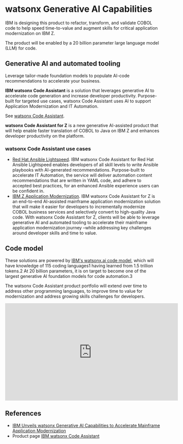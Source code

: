 # watsonx Generative AI Capabilities

IBM is designing this product to refactor, transform, and validate COBOL code to help speed time-to-value and augment skills for critical application modernization on IBM Z.

The product will be enabled by a 20 billion parameter large language model (LLM) for code.

## Generative AI and automated tooling

Leverage tailor-made foundation models to populate AI-code recommendations to accelerate your business.

**IBM watsonx Code Assistant** is a solution that leverages generative AI to accelerate code generation and increase developer productivity. Purpose-built for targeted use cases, watsonx Code Assistant uses AI to support Application Modernization and IT Automation.

See [watsonx Code Assistant](https://www.ibm.com/products/watsonx-code-assistant).

**watsonx Code Assistant for Z** is a new generative AI-assisted product that will help enable faster translation of COBOL to Java on IBM Z and enhances developer productivity on the platform. 

### watsonx Code Assistant use cases

- [Red Hat Ansible Lightspeed](https://www.redhat.com/en/engage/ansible-lightspeed). IBM watsonx Code Assistant for Red Hat Ansible Lightspeed enables developers of all skill levels to write Ansible playbooks with AI-generated recommendations. Purpose-built to accelerate IT Automation, the service will deliver automation content recommendations that are written in YAML code, and adhere to accepted best practices, for an enhanced Ansible experience users can be confident in.
- [IBM Z Application Modernization](https://community.ibm.com/community/user/ibmz-and-linuxone/blogs/kyle-charlet/2023/08/22/harnessing-generative-ai-for-modernization). IBM watsonx Code Assistant for Z is an end-to-end AI-assisted mainframe application modernization solution that will make it easier for developers to incrementally modernize COBOL business services and selectively convert to high-quality Java code. With watsonx Code Assistant for Z, clients will be able to leverage generative AI and automated tooling to accelerate their mainframe application modernization journey –while addressing key challenges around developer skills and time to value.

## Code model

These solutions are powered by [IBM's watsonx.ai code model](https://www.ibm.com/products/watsonx-ai?_gl=1*o2ibgs*_ga*MjcxNzQwMjkzLjE2OTUzOTg4MjM.*_ga_FYECCCS21D*MTY5NTY1MjU0Mi40LjEuMTY5NTY1NDAwNS4wLjAuMA..), which will have knowledge of 115 coding languages1 having learned from 1.5 trillion tokens.2 At 20 billion parameters, it is on target to become one of the largest generative AI foundation models for code automation.3 

The watsonx Code Assistant product portfolio will extend over time to address other programming languages, to improve time to value for modernization and address growing skills challenges for developers.

<center>
 <iframe width="560" 
         height="315" 
         src="https://youtu.be/FJr0iKXKr3M" 
         title="YouTube video player" 
         frameborder="0" 
         allow="accelerometer; autoplay; clipboard-write; encrypted-media; gyroscope; picture-in-picture" 
         allowfullscreen>
 </iframe>
</center>

## References

- [IBM Unveils watsonx Generative AI Capabilities to Accelerate Mainframe Application Modernization](https://newsroom.ibm.com/2023-08-22-IBM-Unveils-watsonx-Generative-AI-Capabilities-to-Accelerate-Mainframe-Application-Modernization)
- Product page [IBM watsonx Code Assistant](https://www.ibm.com/products/watsonx-code-assistant)